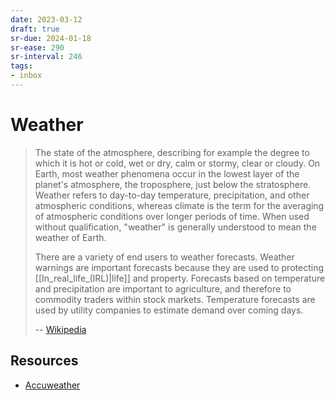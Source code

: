 ```yaml
---
date: 2023-03-12
draft: true
sr-due: 2024-01-18
sr-ease: 290
sr-interval: 246
tags:
- inbox
---
```


# Weather

> The state of the atmosphere, describing for example the degree to which it is
> hot or cold, wet or dry, calm or stormy, clear or cloudy. On Earth, most
> weather phenomena occur in the lowest layer of the planet's atmosphere, the
> troposphere, just below the stratosphere. Weather refers to day-to-day
> temperature, precipitation, and other atmospheric conditions, whereas climate
> is the term for the averaging of atmospheric conditions over longer periods of
> time. When used without qualification, "weather" is generally understood to
> mean the weather of Earth.
>
> There are a variety of end users to weather forecasts. Weather warnings are
> important forecasts because they are used to protecting
> [[In_real_life_(IRL)|life]] and property. Forecasts based on temperature and
> precipitation are important to agriculture, and therefore to commodity traders
> within stock markets. Temperature forecasts are used by utility companies to
> estimate demand over coming days.
>
> -- [Wikipedia](https://en.wikipedia.org/wiki/Weather)

## Resources

- [Accuweather](http://www.accuweather.com/)